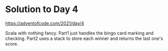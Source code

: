 # Solution to Day 4

https://adventofcode.com/2021/day/4

Scala with nothing fancy. Part1 just handles the bingo card marking and checking. Part2 uses a stack to store each winner and returns the last one's score.
